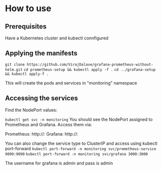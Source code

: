 # How to use
## Prerequisites
Have a Kubernetes cluster and kubectl connfigured
## Applying the manifests
`git clone https://github.com/VirajDalave/grafana-prometheus-without-helm.git`
`cd prometheus-setup && kubectl apply -f .`
`cd ../grafana-setup && kubectl apply-f .`

This will create the pods and services in "monitoring" namespace

## Accessing the services
Find the NodePort values:

`kubectl get svc -n monitoring`
You should see the NodePort assigned to Prometheus and Grafana. Access them via:

Prometheus: http://<NODE-IP>:<PROMETHEUS-NODEPORT>
Grafana: http://<NODE-IP>:<GRAFANA-NODEPORT>

You can also change the service type to ClusterIP and access using kubectl port-forward
`kubectl port-forward -n monitoring svc/prometheus-service 9090:9090`
`kubectl port-forward -n monitoring svc/grafana 3000:3000`

The username for grafana is admin and pass is admin

